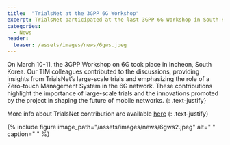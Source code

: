 ```yaml
---
title:  "TrialsNet at the 3GPP 6G Workshop"
excerpt: TrialsNet participated at the last 3GPP 6G Workshop in South Korea, providing contributions on large-scale trials and Zero-touch management system in 6G networks.
categories: 
  - News
header:
  teaser: /assets/images/news/6gws.jpeg
---
```


On March 10-11, the 3GPP Workshop on 6G took place in Incheon, South Korea. Our TIM colleagues contributed to the discussions, providing insights from TrialsNet’s large-scale trials and emphasizing the role of a Zero-touch Management System in the 6G network. These contributions highlight the importance of large-scale trials and the innovations promoted by the project in shaping the future of mobile networks.
{: .text-justify}

More info about TrialsNet contribution are available [here](https://www.3gpp.org/ftp/workshop/2025-03-10_3GPP_6G_WS/Docs/6GWS-250221.zip
)
{: .text-justify}

{% include figure image_path="/assets/images/news/6gws2.jpeg" alt=" " caption=" " %}




